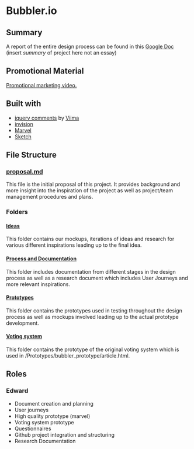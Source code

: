 # Bubbler.io

## Summary
A report of the entire design process can be found in this [Google Doc](https://docs.google.com/document/d/1J328tn3ljgG6IaetxY8ZJhWs4Ah5l1Pge6WJ7UWeRf8/edit?usp=sharing)
(insert _summary_ of project here not an essay)

## Promotional Material
[Promotional marketing video.](https://www.youtube.com/watch?v=9_KLGRc0-mY)

## Built with
- [jquery comments](http://viima.github.io/jquery-comments/) by [Viima](https://github.com/Viima)
- [invision](https://www.invisionapp.com/)
- [Marvel](https://marvelapp.com/)
- [Sketch](https://www.sketchapp.com/)

## File Structure
### [proposal.md](https://github.com/deco3500/apple/blob/master/proposal.md)
This file is the initial proposal of this project. It provides background and more insight into the inspiration of the project as well as project/team management procedures and plans.
### Folders

#### [Ideas](https://github.com/deco3500/apple/tree/master/Ideas)
This folder contains our mockups, iterations of ideas and research for various different inspirations leading up to the final idea. 

#### [Process and Documentation](https://github.com/deco3500/apple/tree/master/Process%20and%20Documentation)
This folder includes documentation from different stages in the design process as well as a research document which includes User Journeys and more relevant inspirations.

#### [Prototypes](https://github.com/deco3500/apple/tree/master/Prototypes)
This folder contains the prototypes used in testing throughout the design process as well as mockups involved leading up to the actual prototype development.

#### [Voting system](https://github.com/deco3500/apple/tree/master/voting%20system)
This folder contains the prototype of the original voting system which is used in /Prototypes/bubbler_prototype/article.html. 

## Roles

### Edward
- Document creation and planning
- User journeys 
- High quality prototype (marvel)
- Voting system prototype
- Questionnaires
- Github project integration and structuring
- Research Documentation

